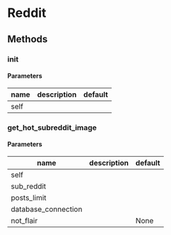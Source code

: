 # Reddit




## Methods


### __init__




#### Parameters
name | description | default
--- | --- | ---
self |  | 





### get_hot_subreddit_image




#### Parameters
name | description | default
--- | --- | ---
self |  | 
sub_reddit |  | 
posts_limit |  | 
database_connection |  | 
not_flair |  | None




